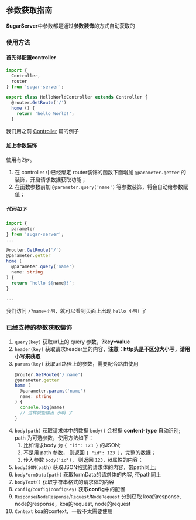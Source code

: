 ## 参数获取指南

**SugarServer**中参数都是通过**参数装饰**的方式自动获取的

### 使用方法
#### 首先得配置controller
```typescript
import {
  Controller,
  router
} from 'sugar-server';

export class HelloWorldController extends Controller {
  @router.GetRoute('/')
  home () {
    return 'hello World!';
  }
```
我们用之前 [Controller](./controller.md) 篇的例子

#### 加上参数装饰
使用有2步。

1. 在 controller 中已经绑定 router装饰的函数下面增加 `@parameter.getter` 的装饰，开启请求数据获取功能；
2. 在函数参数前加 `@parameter.query('name')` 等参数装饰，将会自动给参数赋值；

##### 代码如下
```typescript
import {
  parameter
} from 'sugar-server';
...

@router.GetRoute('/')
@parameter.getter
home (
  @parameter.query('name')
  name: string
) {
  return `hello ${name}!`;
}

...
```

我们访问 `/?name=小明`，就可以看到页面上出现 `hello 小明!` 了


### 已经支持的参数获取装饰
1. `query(key)` 获取url上的 query 参数，**?key=value**
2. `header(key)` 获取请求header里的内容，**注意：http头是不区分大小写，请用小写来获取**
3. `params(key)` 获取url路径上的参数，需要配合路由使用
    ```typescript
    @router.GetRoute('/:name')
    @parameter.getter
    home (
      @parameter.params('name')
      name: string
    ) {
      console.log(name)
      // 这样就能输出 小明 了
    }
    ```
4. `body(path)` 获取请求体中的数据 `body()` 会根据 **content-type** 自动识别; path 为可选参数，使用方法如下：
   1. 比如请求body 为 `{ "id": 123 }` 的JSON;
   2. 不是用 path 参数， 则返回 `{ "id": 123 }`，完整的数据；
   3. 传入参数 `body('id')`， 则返回 `123`，id属性的内容；
5. `bodyJSON(path)` 获取JSON格式的请求体的内容，带path同上;
6. `bodyFormData(path)` 获取formData的请求体的内容, 带path同上
7. `bodyText()` 获取字符串格式的请求体的内容
8. `config`/`config(configKey)` 获取**config**中的配置
9.  `Response`/`NodeResponse`/`Request`/`NodeRequest` 分别获取 koa的response, node的response，koa的request, node的request
10. `Context` koa的context，一般不太需要使用